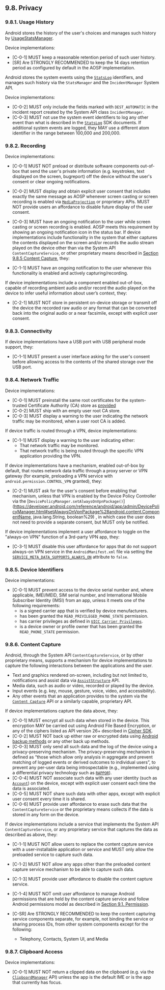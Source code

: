 ## 9.8\. Privacy

### 9.8.1\. Usage History

Android stores the history of the user's choices and manages such history by
[UsageStatsManager](https://developer.android.com/reference/android/app/usage/UsageStatsManager.html).

Device implementations:

*   [C-0-1] MUST keep a reasonable retention period of such user history.
*   [SR] Are STRONGLY RECOMMENDED to keep the 14 days retention period as
    configured by default in the AOSP implementation.

Android stores the system events using the [`StatsLog`](https://developer.android.com/reference/android/util/StatsLog.html)
identifiers, and manages such history via the `StatsManager` and the
`IncidentManager` System API.

Device implementations:

*   [C-0-2] MUST only include the fields marked with `DEST_AUTOMATIC` in the
    incident report created by the System API class `IncidentManager`.
*   [C-0-3] MUST not use the system event identifiers to log any other event
    than what is described in the [`StatsLog`](https://developer.android.com/reference/android/util/StatsLog.html)
    SDK documents. If additional system events are logged, they MAY use a
    different atom identifier in the range between 100,000 and 200,000.

### 9.8.2\. Recording

Device implementations:

*   [C-0-1] MUST NOT preload or distribute software components out-of-box that
    send the user's private information (e.g. keystrokes, text displayed on the
    screen, bugreport) off the device without the user's consent or clear
    ongoing notifications.
*   [C-0-2] MUST display and obtain explicit user consent that includes exactly
    the same message as AOSP whenever screen casting or screen recording is
    enabled via [`MediaProjection`](https://developer.android.com/reference/android/media/projection/MediaProjection)
    or proprietary APIs. MUST NOT provide users an affordance to
    disable future display of the user consent.
*   [C-0-3] MUST have an ongoing notification to the user while screen casting
    or screen recording is enabled. AOSP meets this requirement by showing an
    ongoing notification icon in the status bar.
If device implementations include functionality in the system that either
captures the contents displayed on the screen and/or records the audio stream
played on the device other than via the System API `ContentCaptureService`, or
other proprietary means described in
[Section 9.8.5 Content Capture](#9_8_5_content_capture), they:

*   [C-1-1] MUST have an ongoing notification to the user whenever this
    functionality is enabled and actively capturing/recording.

If device implementations include a component enabled out-of-box, capable of
recording ambient audio and/or record the audio played on the device
to infer useful information about user’s context, they:

*   [C-2-1] MUST NOT store in persistent on-device storage or transmit off the
    device the recorded raw audio or any format that can be converted back into
    the original audio or a near facsimile, except with explicit user consent.

### 9.8.3\. Connectivity

If device implementations have a USB port with USB peripheral mode support,
they:

*   [C-1-1] MUST present a user interface asking for the user's consent before
allowing access to the contents of the shared storage over the USB port.


### 9.8.4\. Network Traffic

Device implementations:

*   [C-0-1] MUST preinstall the same root certificates for the system-trusted
    Certificate Authority (CA) store as [provided](https://source.android.com/security/overview/app-security.html#certificate-authorities)
*   [C-0-2] MUST ship with an empty user root CA store.
*   [C-0-3] MUST display a warning to the user indicating the network traffic
    may be monitored, when a user root CA is added.

If device traffic is routed through a VPN, device implementations:

*   [C-1-1] MUST display a warning to the user indicating either:
    *   That network traffic may be monitored.
    *   That network traffic is being routed through the specific VPN
        application providing the VPN.

If device implementations have a mechanism, enabled out-of-box by default, that
routes network data traffic through a proxy server or VPN gateway (for example,
preloading a VPN service with `android.permission.CONTROL_VPN` granted), they:

*    [C-2-1] MUST ask for the user's consent before enabling that mechanism,
     unless that VPN is enabled by the Device Policy Controller via the
     [`DevicePolicyManager.setAlwaysOnVpnPackage()`](https://developer.android.com/reference/android/app/admin/DevicePolicyManager.html#setAlwaysOnVpnPackage%28android.content.ComponentName, java.lang.String, boolean%29)
     , in which case the user does not need to provide a separate consent, but
     MUST only be notified.

If device implementations implement a user affordance to toggle on the
"always-on VPN" function of a 3rd-party VPN app, they:

*    [C-3-1] MUST disable this user affordance for apps that do not support
     always-on VPN service in the `AndroidManifest.xml` file via setting the
     [`SERVICE_META_DATA_SUPPORTS_ALWAYS_ON`](https://developer.android.com/reference/android/net/VpnService.html#SERVICE_META_DATA_SUPPORTS_ALWAYS_ON)
     attribute to `false`.

### 9.8.5\. Device Identifiers

Device implementations:

*   [C-0-1] MUST prevent access to the device serial number and, where
    applicable, IMEI/MEID, SIM serial number, and International Mobile
    Subscriber Identity (IMSI) from an app, unless it meets one of the following
    requirements:
    * is a signed carrier app that is verified by device menufacturers.
    * has been granted the `READ_PRIVILEGED_PHONE_STATE` permission.
    * has carrier privileges as defined in [`UICC Carrier Privileges`](https://source.android.com/devices/tech/config/uicc).
    * is a device owner or profile owner that has been granted the
      `READ_PHONE_STATE` permission.

### 9.8.6\. Content Capture

Android, through the System API `ContentCaptureService`, or by other proprietary
means, supports a mechanism for device implementations to capture the
following interactions between the applications and the user.

*    Text and graphics rendered on-screen, including but not limited to,
     notifications and assist data via [`AssistStructure`](
     https://developer.android.com/reference/android/app/assist/AssistStructure)
     API.
*    Media data, such as audio or video, recorded or played by the device.
*    Input events (e.g. key, mouse, gesture, voice, video, and accessibility).
*    Any other events that an application provides to the system via the
     [`Content Capture`](
     https://developer.android.com/reference/android/view/contentcapture/package-summary)
     API or a similarly capable, proprietary API.

If device implementations capture the data above, they:

*    [C-0-1] MUST encrypt all such data when stored in the device. This
     encryption MAY be carried out using Android File Based Encryption, or any
     of the ciphers listed as API version 26+ described in [Cipher SDK](
     https://developer.android.com/reference/javax/crypto/Cipher).
*    [C-0-2] MUST NOT back up either raw or encrypted data using
     [Android backup methods](
     https://developer.android.com/guide/topics/data/backup) or any other back
     up methods.
*    [C-0-3] MUST only send all such data and the log of the device using a
     privacy-preserving mechanism. The privacy-preserving mechanism
     is defined as “those which allow only analysis in aggregate and prevent
     matching of logged events or derived outcomes to individual users”, to
     prevent any per-user data being introspectable (e.g., implemented using
     a differential privacy technology such as [`RAPPOR`](
     https://github.com/google/rappor)).
*    [C-0-4] MUST NOT associate such data with any user identity (such
     as [`Account`](https://developer.android.com/reference/android/accounts/Account))
     on the device, except with explicit user consent each time the data is
     associated.
*    [C-0-5] MUST NOT share such data with other apps, except with
     explicit user consent every time it is shared.
*    [C-0-6] MUST provide user affordance to erase such data that
     the `ContentCaptureService` or the proprietary means collects if the
     data is stored in any form on the device.

If device implementations include a service that implements the System API
`ContentCaptureService`, or any proprietary service that captures the data
as described as above, they:

*    [C-1-1] MUST NOT allow users to replace the content capture service with a
     user-installable application or service and MUST only allow the preloaded
     service to capture such data.
*    [C-1-2] MUST NOT allow any apps other than the preloaded content capture
     service mechanism to be able to capture such data.
*    [C-1-3] MUST provide user affordance to disable the content capture
     service.
*    [C-1-4] MUST NOT omit user affordance to manage Android permissions that
     are held by the content capture service and follow Android permissions
     model as described in [Section 9.1. Permission](#9_1_permissions.md).
*    [C-SR] Are STRONGLY RECOMMENDED to keep the content capturing service
     components separate, for example, not binding the service or sharing process
     IDs, from other system components except for the following:

     *    Telephony, Contacts, System UI, and Media

### 9.8.7\. Clipboard Access

Device implementations:

  * [C-0-1] MUST NOT return a clipped data on the clipboard (e.g. via the
    [`ClipboardManager`](
    https://developer.android.com/reference/android/content/ClipboardManager)
    API) unless the app is the default IME or is the app that currently has
    focus.